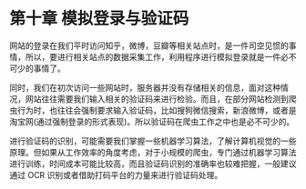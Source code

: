 # 第十章 模拟登录与验证码

网站的登录在我们平时访问知乎，微博，豆瓣等相关站点时，是一件司空见惯的事情，所以，要进行相关站点的数据采集工作，利用程序进行模拟登录就是一件必不可少的事情了。

同时，我们在初次访问一些网站时，服务器并没有存储相关的信息，面对这种情况，网站往往需要我们输入相关的验证码来进行检验。而且，在部分网站检测到爬虫行为时，也往往会强制要求输入验证码，比如搜狗微信搜索，新浪微博，或者是淘宝网(通过强制登录的形式表现)。所以验证码在爬虫工作之中也是必不可少的。

进行验证码的识别，可能需要我们掌握一些机器学习算法，了解计算机视觉的一些原理。但如果从工作效率的角度考虑，对于小规模的爬虫，专门通过机器学习算法进行训练，时间成本可能比较高，而且验证码识别的准确率也较难把握，一般建议通过 OCR 识别或者借助打码平台的力量来进行验证码处理。

